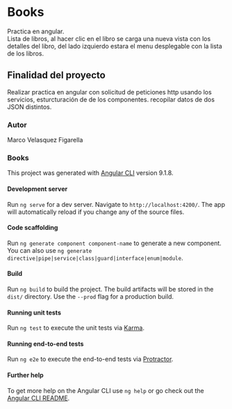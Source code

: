 # Books
Practica en angular. <br>
Lista de libros, al hacer clic en el libro se carga una nueva vista con los detalles del libro, del lado izquierdo estara el menu desplegable con la lista de los libros.

## Finalidad del proyecto
Realizar practica en angular con solicitud de peticiones http usando los servicios, esturcturación de de los componentes. recopilar datos de dos JSON distintos.

### Autor
Marco Velasquez Figarella


### Books
This project was generated with [Angular CLI](https://github.com/angular/angular-cli) version 9.1.8.

#### Development server
Run `ng serve` for a dev server. Navigate to `http://localhost:4200/`. The app will automatically reload if you change any of the source files.

#### Code scaffolding
Run `ng generate component component-name` to generate a new component. You can also use `ng generate directive|pipe|service|class|guard|interface|enum|module`.

#### Build
Run `ng build` to build the project. The build artifacts will be stored in the `dist/` directory. Use the `--prod` flag for a production build.

#### Running unit tests
Run `ng test` to execute the unit tests via [Karma](https://karma-runner.github.io).

#### Running end-to-end tests
Run `ng e2e` to execute the end-to-end tests via [Protractor](http://www.protractortest.org/).

#### Further help
To get more help on the Angular CLI use `ng help` or go check out the [Angular CLI README](https://github.com/angular/angular-cli/blob/master/README.md).
